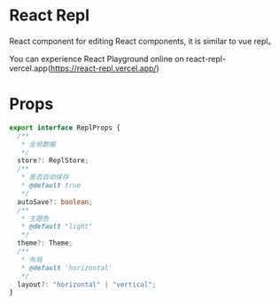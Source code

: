 # React Repl

React component for editing React components, it is similar to vue repl。

You can experience React Playground online on react-repl-vercel.app(https://react-repl.vercel.app/)

# Props

```ts
export interface ReplProps {
  /**
   * 全局数据
   */
  store?: ReplStore;
  /**
   * 是否自动保存
   * @default true
   */
  autoSave?: boolean;
  /**
   * 主题色
   * @default "light"
   */
  theme?: Theme;
  /**
   * 布局
   * @default 'horizontal'
   */
  layout?: "horizontal" | "vertical";
}
```
